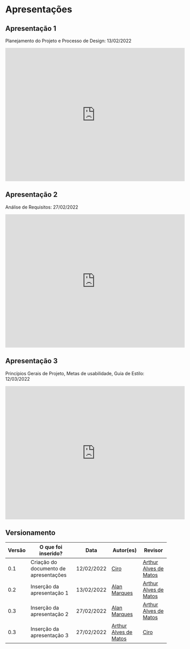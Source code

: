# Apresentações

## Apresentação 1
Planejamento do Projeto e Processo de Design: 13/02/2022
<p align='center'>
    <iframe width="560" height="415" src="https://www.youtube.com/embed/On1Aa9c80XQ" title="YouTube video player" frameborder="0" allow="accelerometer; autoplay; clipboard-write; encrypted-media; gyroscope; picture-in-picture" allowfullscreen></iframe>
</p>

## Apresentação 2
Análise de Requisitos: 27/02/2022
<p align='center'>
    <iframe width="560" height="415" src="https://www.youtube.com/embed/3y2xWyKv_Ik" title="YouTube video player" frameborder="0" allow="accelerometer; autoplay; clipboard-write; encrypted-media; gyroscope; picture-in-picture" allowfullscreen></iframe>
</p>

## Apresentação 3
Princípios Gerais de Projeto, Metas de usabilidade, Guia de Estilo: 12/03/2022
<p align='center'>
    <iframe width="560" height="415" src="https://www.youtube.com/embed/01-4YTVOo0g" title="YouTube video player" frameborder="0" allow="accelerometer; autoplay; clipboard-write; encrypted-media; gyroscope; picture-in-picture" allowfullscreen></iframe>
</p>

## Versionamento
Versão |  O que foi inserido? | Data | Autor(es)| Revisor
---- |----- | ---- | ---- | ----
0.1 | Criação do documento de apresentações |12/02/2022| [Ciro](https://github.com/ciro-c) | [Arthur Alves de Matos](https://github.com/Arthur-Gaudium)
0.2 | Inserção da apresentação 1 |13/02/2022| [Alan Marques](https://github.com/alan-ms) | [Arthur Alves de Matos](https://github.com/Arthur-Gaudium)
0.3 | Inserção da apresentação 2 |27/02/2022| [Alan Marques](https://github.com/alan-ms) | [Arthur Alves de Matos](https://github.com/Arthur-Gaudium)
0.3 | Inserção da apresentação 3 |27/02/2022| [Arthur Alves de Matos](https://github.com/Arthur-Gaudium) |  [Ciro](https://github.com/ciro-c)